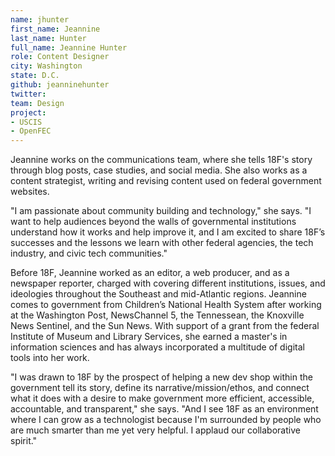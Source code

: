 ```yaml
---
name: jhunter
first_name: Jeannine
last_name: Hunter
full_name: Jeannine Hunter
role: Content Designer
city: Washington
state: D.C.
github: jeanninehunter
twitter: 
team: Design
project:
- USCIS
- OpenFEC
---
```


Jeannine works on the communications team, where she tells 18F's story through blog posts, case studies, and social media. She also works as a content strategist, writing and revising content used on federal government websites. 

"I am passionate about community building and technology," she says. "I want to help audiences beyond the walls of governmental institutions understand how it works and help improve it, and I am excited to share 18F’s successes and the lessons we learn with other federal agencies, the tech industry, and civic tech communities."

Before 18F, Jeannine worked as an editor, a web producer, and as a newspaper reporter, charged with covering different institutions, issues, and ideologies throughout the Southeast and mid-Atlantic regions. Jeannine comes to government from Children’s National Health System after working at the Washington Post, NewsChannel 5, the Tennessean, the Knoxville News Sentinel, and the Sun News. With support of a grant from the federal Institute of Museum and Library Services, she earned a master's in information sciences and has always incorporated a multitude of digital tools into her work.

"I was drawn to 18F by the prospect of helping a new dev shop within the government tell its story, define its narrative/mission/ethos, and connect what it does with a desire to make government more efficient, accessible, accountable, and transparent," she says. "And I see 18F as an environment where I can grow as a technologist because I'm surrounded by people who are much smarter than me yet very helpful. I applaud our collaborative spirit."

